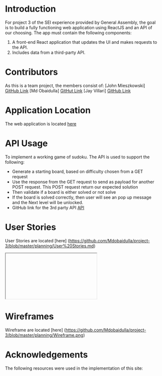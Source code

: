 # Introduction

For project 3 of the SEI experience provided by General Assembly, the goal is to build a fully functioning web application using ReactJS and an API of our choosing. The app must contain the following components:

1. A front-end React application that updates the UI and makes requests to the API.
2. Includes data from a third-party API.

# Contributors

As this is a team project, the members consist of:
[John Mieszkowski] <a href="https://github.com/jmieszko/">GitHub Link</a>
[Md Obaidulla] <a href="https://github.com/Mdobaidulla/project-3">GitHut Link</a>
[Jay Villari] <a href="https://github.com/jayvillari">GitHub Link </a>

# Application Location
The web application is located <a href="https://soduko-app-mdobaidulla.herokuapp.com/#/">here</a>

# API Usage
To implement a working game of sudoku. The API is used to support the following:
* Generate a starting board, based on difficulty chosen from a GET request
* Use the response from the GET request to send as payload for another POST request. This POST request return our expected solution
* Then validate if a board is either solved or not solve
* If the board is solved correctly, then user will see an pop up message and the Next level will be unlocked.
* GitHub link for the 3rd party API <a href="https://sugoku.herokuapp.com/board">API </a>


# User Stories
User Stories are located [here] (https://github.com/Mdobaidulla/project-3/blob/master/planning/User%20Stories.md)

<iframe href="https://www.w3schools.com" title="W3Schools Free Online Web Tutorials"></iframe>

# Wireframes
Wireframe are located [here] (https://github.com/Mdobaidulla/project-3/blob/master/planning/Wireframe.png)

# Acknowledgements
The following resources were used in the implementation of this site:
